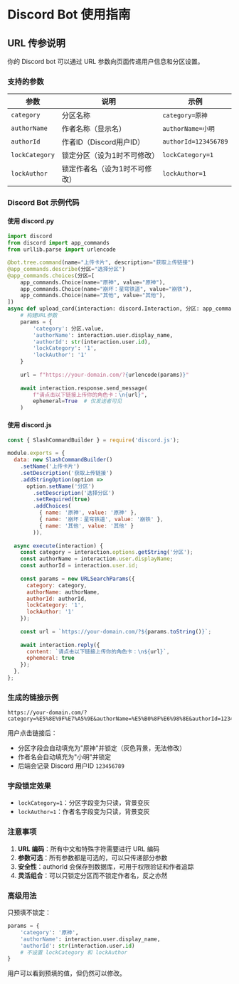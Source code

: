 # Discord Bot 使用指南

## URL 传参说明

你的 Discord bot 可以通过 URL 参数向页面传递用户信息和分区设置。

### 支持的参数

| 参数 | 说明 | 示例 |
|------|------|------|
| `category` | 分区名称 | `category=原神` |
| `authorName` | 作者名称（显示名） | `authorName=小明` |
| `authorId` | 作者ID（Discord用户ID） | `authorId=123456789` |
| `lockCategory` | 锁定分区（设为1时不可修改） | `lockCategory=1` |
| `lockAuthor` | 锁定作者名（设为1时不可修改） | `lockAuthor=1` |

### Discord Bot 示例代码

#### 使用 discord.py

```python
import discord
from discord import app_commands
from urllib.parse import urlencode

@bot.tree.command(name="上传卡片", description="获取上传链接")
@app_commands.describe(分区="选择分区")
@app_commands.choices(分区=[
    app_commands.Choice(name="原神", value="原神"),
    app_commands.Choice(name="崩坏：星穹铁道", value="崩铁"),
    app_commands.Choice(name="其他", value="其他"),
])
async def upload_card(interaction: discord.Interaction, 分区: app_commands.Choice[str]):
    # 构建URL参数
    params = {
        'category': 分区.value,
        'authorName': interaction.user.display_name,
        'authorId': str(interaction.user.id),
        'lockCategory': '1',
        'lockAuthor': '1'
    }
    
    url = f"https://your-domain.com/?{urlencode(params)}"
    
    await interaction.response.send_message(
        f"请点击以下链接上传你的角色卡：\n{url}",
        ephemeral=True  # 仅发送者可见
    )
```

#### 使用 discord.js

```javascript
const { SlashCommandBuilder } = require('discord.js');

module.exports = {
  data: new SlashCommandBuilder()
    .setName('上传卡片')
    .setDescription('获取上传链接')
    .addStringOption(option =>
      option.setName('分区')
        .setDescription('选择分区')
        .setRequired(true)
        .addChoices(
          { name: '原神', value: '原神' },
          { name: '崩坏：星穹铁道', value: '崩铁' },
          { name: '其他', value: '其他' }
        )),
  
  async execute(interaction) {
    const category = interaction.options.getString('分区');
    const authorName = interaction.user.displayName;
    const authorId = interaction.user.id;
    
    const params = new URLSearchParams({
      category: category,
      authorName: authorName,
      authorId: authorId,
      lockCategory: '1',
      lockAuthor: '1'
    });
    
    const url = `https://your-domain.com/?${params.toString()}`;
    
    await interaction.reply({
      content: `请点击以下链接上传你的角色卡：\n${url}`,
      ephemeral: true
    });
  },
};
```

### 生成的链接示例

```
https://your-domain.com/?category=%E5%8E%9F%E7%A5%9E&authorName=%E5%B0%8F%E6%98%8E&authorId=123456789&lockCategory=1&lockAuthor=1
```

用户点击链接后：
- 分区字段会自动填充为"原神"并锁定（灰色背景，无法修改）
- 作者名会自动填充为"小明"并锁定
- 后端会记录 Discord 用户ID `123456789`

### 字段锁定效果

- `lockCategory=1`：分区字段变为只读，背景变灰
- `lockAuthor=1`：作者名字段变为只读，背景变灰

### 注意事项

1. **URL 编码**：所有中文和特殊字符需要进行 URL 编码
2. **参数可选**：所有参数都是可选的，可以只传递部分参数
3. **安全性**：authorId 会保存到数据库，可用于权限验证和作者追踪
4. **灵活组合**：可以只锁定分区而不锁定作者名，反之亦然

### 高级用法

只预填不锁定：

```python
params = {
    'category': '原神',
    'authorName': interaction.user.display_name,
    'authorId': str(interaction.user.id)
    # 不设置 lockCategory 和 lockAuthor
}
```

用户可以看到预填的值，但仍然可以修改。




